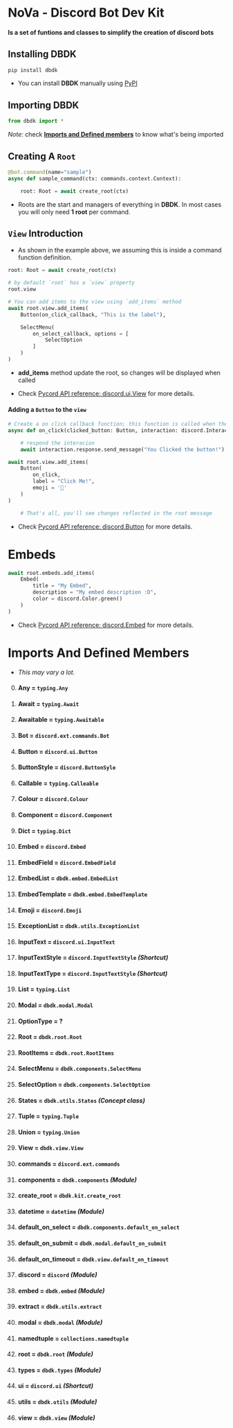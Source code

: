 # NoVa - Discord Bot Dev Kit 

#### Is a set of funtions and classes to simplify the creation of discord bots

## Installing DBDK

```bash
pip install dbdk
```
-  You can install **DBDK** manually using [PyPI](https://pypi.org/project/dbdk/)

## Importing DBDK

```py
from dbdk import * 
```
*Note:* check **[Imports and Defined members](#imports-and-defined-members)** to know what's being imported

## Creating A `Root`

```py
@bot.command(name="sample")
async def sample_command(ctx: commands.context.Context):

    root: Root = await create_root(ctx)
```
- Roots are the start and managers of everything in **DBDK**.
In most cases you will only need **1 root** per command.

## `View` Introduction

- As shown in the example above, we assuming this is inside a command function definition.
```py
root: Root = await create_root(ctx)

# by default `root` has a `view` property
root.view

# You can add items to the view using `add_items` method
await root.view.add_items(
    Button(on_click_callback, "This is the label"),

    SelectMenu(
        on_select_callback, options = [
            SelectOption
        ]
    )
)
```
- **add_items** method update the root, so changes will be displayed when called

- Check [Pycord API reference: discord.ui.View](https://docs.pycord.dev/en/stable/api.html?highlight=view#discord.ui.View) for more details.


#### Adding a `Button` to the `view`

```py
# Create a on click callback function; this function is called when the button is clicked
async def on_click(clicked_button: Button, interaction: discord.Interaction):

    # respond the interacion
    await interaction.response.send_message("You Clicked the button!")

await root.view.add_items(
    Button(
        on_click,
        label = "Click Me!",
        emoji = '🙂'
    )
)

    # That's all, you'll see changes reflected in the root message
```
- Check [Pycord API reference: discord.Button](https://docs.pycord.dev/en/stable/api.html?highlight=view#discord.ui.Button) for more details.

# Embeds

```py
await root.embeds.add_items(
    Embed(
        title = "My Embed",
        description = "My embed description :D",
        color = discord.Color.green()
    )
)
```
- Check [Pycord API reference: discord.Embed](https://docs.pycord.dev/en/stable/api.html?highlight=view#discord.Embed) for more details.


# Imports And Defined Members

- *This may vary a lot.*

0. #### **Any**                  =   `typing.Any`
1. #### **Await**                =   `typing.Await`
2. #### **Awaitable**            =   `typing.Awaitable`
3. #### **Bot**                  =   `discord.ext.commands.Bot`
4. #### **Button**               =   `discord.ui.Button`
5. #### **ButtonStyle**          =   `discord.ButtonSyle`
6. #### **Callable**             =   `typing.Calleable`
7. #### **Colour**               =   `discord.Colour`
8. #### **Component**            =   `discord.Component`
9. #### **Dict**                 =   `typing.Dict`
10. #### **Embed**               =   `discord.Embed`
11. #### **EmbedField**          =   `discord.EmbedField`
12. #### **EmbedList**           =   `dbdk.embed.EmbedList`
13. #### **EmbedTemplate**       =   `dbdk.embed.EmbedTemplate`
14. #### **Emoji**               =   `discord.Emoji`
15. #### **ExceptionList**       =   `dbdk.utils.ExceptionList`
16. #### **InputText**           =   `discord.ui.InputText`
17. #### **InputTextStyle**      =   `discord.InputTextStyle` *(Shortcut)*
18. #### **InputTextType**       =   `discord.InputTextStyle` *(Shortcut)*
19. #### **List**                =   `typing.List`
20. #### **Modal**               =   `dbdk.modal.Modal`
21. #### **OptionType**          =   ?
22. #### **Root**                =   `dbdk.root.Root`
23. #### **RootItems**           =   `dbdk.root.RootItems`
24. #### **SelectMenu**          =   `dbdk.components.SelectMenu`
25. #### **SelectOption**        =   `dbdk.components.SelectOption`
26. #### **States**              =   `dbdk.utils.States` *(Concept class)*
27. #### **Tuple**               =   `typing.Tuple`
28. #### **Union**               =   `typing.Union`
29. #### **View**                =   `dbdk.view.View`
38. #### **commands**            =   `discord.ext.commands`
39. #### **components**          =   `dbdk.components` *(Module)*
40. #### **create_root**         =   `dbdk.kit.create_root`
41. #### **datetime**            =   `datetime` *(Module)*
42. #### **default_on_select**   =   `dbdk.components.default_on_select`
43. #### **default_on_submit**   =   `dbdk.modal.default_on_submit`
44. #### **default_on_timeout**  =   `dbdk.view.default_on_timeout`
45. #### **discord**             =   `discord` *(Module)*
46. #### **embed**               =   `dbdk.embed` *(Module)*
47. #### **extract**             =   `dbdk.utils.extract`
48. #### **modal**               =   `dbdk.modal` *(Module)*
49. #### **namedtuple**          =   `collections.namedtuple`
50. #### **root**                =   `dbdk.root` *(Module)*
51. #### **types**               =   `dbdk.types` *(Module)*
52. #### **ui**                  =   `discord.ui` *(Shortcut)* 
53. #### **utils**               =   `dbdk.utils` *(Module)*
54. #### **view**                =   `dbdk.view` *(Module)*
